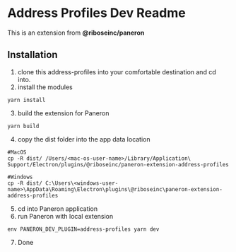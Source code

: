 # Address Profiles Dev Readme
This is an extension from **@riboseinc/paneron** 
## Installation
1. clone this address-profiles into your comfortable destination and cd into.
2. install the modules
```
yarn install
```
3. build the extension for Paneron
```
yarn build
```
4. copy the dist folder into the app data location 
```
#MacOS
cp -R dist/ /Users/<mac-os-user-name>/Library/Application\ Support/Electron/plugins/@riboseinc/paneron-extension-address-profiles

#Windows
cp -R dist/ C:\Users\<windows-user-name>\AppData\Roaming\Electron\plugins\@riboseinc\paneron-extension-address-profiles
```
5. cd into Paneron application
6. run Paneron with local extension
```
env PANERON_DEV_PLUGIN=address-profiles yarn dev
```
7. Done